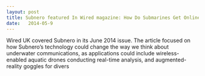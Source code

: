 ```yaml
---
layout: post
title: Subnero featured In Wired magazine: How Do Submarines Get Online?
date:   2014-05-9
---
```


Wired UK covered Subnero in its June 2014 issue. The article focused on how Subnero’s technology could change the way we think about underwater communications, as applications could include wireless-enabled aquatic drones conducting real-time analysis, and augmented-reality goggles for divers
